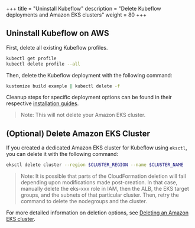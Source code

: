 +++
title = "Uninstall Kubeflow"
description = "Delete Kubeflow deployments and Amazon EKS clusters"
weight = 80
+++

## Uninstall Kubeflow on AWS

First, delete all existing Kubeflow profiles. 

```bash
kubectl get profile
kubectl delete profile --all
```

Then, delete the Kubeflow deployment with the following command:

```bash
kustomize build example | kubectl delete -f 
```

Cleanup steps for specific deployment options can be found in their respective [installation guides](/docs/deployment/install/). 

> Note: This will not delete your Amazon EKS cluster.

## (Optional) Delete Amazon EKS Cluster

If you created a dedicated Amazon EKS cluster for Kubeflow using `eksctl`, you can delete it with the following command:

```bash
eksctl delete cluster --region $CLUSTER_REGION --name $CLUSTER_NAME
```

> Note: It is possible that parts of the CloudFormation deletion will fail depending upon modifications made post-creation. In that case, manually delete the eks-xxx role in IAM, then the ALB, the EKS target groups, and the subnets of that particular cluster. Then, retry the command to delete the nodegroups and the cluster.

For more detailed information on deletion options, see [Deleting an Amazon EKS cluster](https://docs.aws.amazon.com/eks/latest/userguide/delete-cluster.html). 